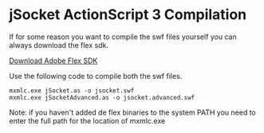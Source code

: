 # jSocket ActionScript 3 Compilation #

If for some reason you want to compile the swf files yourself you can always download the flex sdk.

[Download Adobe Flex SDK](http://www.adobe.com/cfusion/entitlement/index.cfm?e=flex3sdk)

Use the following code to compile both the swf files.
```
mxmlc.exe jSocket.as -o jsocket.swf
mxmlc.exe jSocketAdvanced.as -o jsocket.advanced.swf
```
Note: if you haven't added de flex binaries to the system PATH you need to enter the full path for the location of mxmlc.exe